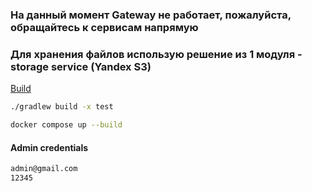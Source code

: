 ### На данный момент Gateway не работает, пожалуйста, обращайтесь к сервисам напрямую

### Для хранения файлов использую решение из 1 модуля - storage service (Yandex S3)

[Build](#build)
```bash
./gradlew build -x test
```

```bash
docker compose up --build
```


#### Admin credentials
```bash
admin@gmail.com
12345
```

